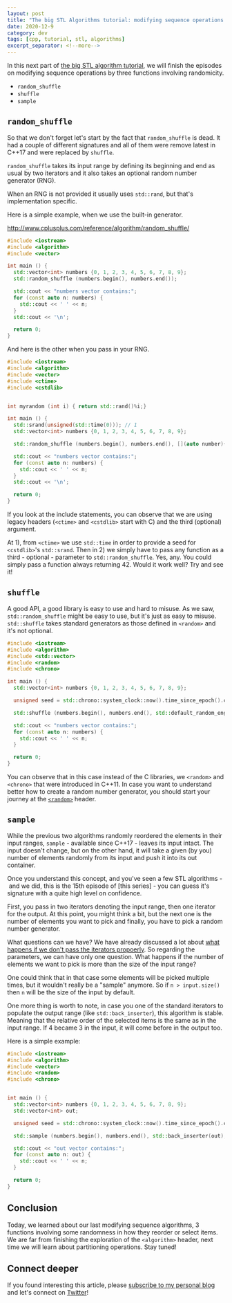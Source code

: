 ```yaml
---
layout: post
title: "The big STL Algorithms tutorial: modifying sequence operations - rotate functions"
date: 2020-12-9
category: dev
tags: [cpp, tutorial, stl, algorithms]
excerpt_separator: <!--more-->
---
```

In this next part of [the big STL algorithm tutorial](http://sandordargo.com/blog/2019/01/30/stl-algos-intro), we will finish the episodes on modifying sequence operations by three functions involving randomicity.
<!--more-->

* `random_shuffle`
* `shuffle`
* `sample`

## `random_shuffle`

So that we don't forget let's start by the fact that `random_shuffle` is dead. It had a couple of different signatures and all of them were remove latest in C++17 and were replaced by `shuffle`.

`random_shuffle` takes its input range by defining its beginning and end as usual by two iterators and it also takes an optional random number generator (RNG).

When an RNG is not provided it usually uses `std::rand`, but that's implementation specific.

Here is a simple example, when we use the built-in generator.

http://www.cplusplus.com/reference/algorithm/random_shuffle/
```cpp
#include <iostream>
#include <algorithm>
#include <vector>

int main () {
  std::vector<int> numbers {0, 1, 2, 3, 4, 5, 6, 7, 8, 9};
  std::random_shuffle (numbers.begin(), numbers.end());

  std::cout << "numbers vector contains:";
  for (const auto n: numbers) {
    std::cout << ' ' << n;
  }
  std::cout << '\n';

  return 0;
}
```

And here is the other when you pass in your RNG.

```cpp
#include <iostream>
#include <algorithm>
#include <vector>
#include <ctime>
#include <cstdlib>


int myrandom (int i) { return std::rand()%i;}

int main () {
  std::srand(unsigned(std::time(0))); // 1
  std::vector<int> numbers {0, 1, 2, 3, 4, 5, 6, 7, 8, 9};

  std::random_shuffle (numbers.begin(), numbers.end(), [](auto number){return std::rand()%number;}); // 2

  std::cout << "numbers vector contains:";
  for (const auto n: numbers) {
    std::cout << ' ' << n;
  }
  std::cout << '\n';

  return 0;
}
```

If you look at the include statements, you can observe that we are using legacy headers (`<ctime>` and `<cstdlib>` start with C) and the third (optional) argument.

At 1), from `<ctime>` we use `std::time` in order to provide a seed for `<cstdlib>`'s `std::srand`. Then in 2) we simply have to pass any function as a third - optional - parameter to `std::random_shuffle`. Yes, any. You could simply pass a function always returning 42. Would it work well? Try and see it!


## `shuffle`
A good API, a good library is easy to use and hard to misuse. As we saw, `std::random_shuffle` might be easy to use, but it's just as easy to misuse. `std::shuffle` takes standard generators as those defined in `<random>` and it's not optional. 

```cpp
#include <iostream>
#include <algorithm>
#include <std::vector>    
#include <random>
#include <chrono>

int main () {
  std::vector<int> numbers {0, 1, 2, 3, 4, 5, 6, 7, 8, 9};

  unsigned seed = std::chrono::system_clock::now().time_since_epoch().count();

  std::shuffle (numbers.begin(), numbers.end(), std::default_random_engine(seed));

  std::cout << "numbers vector contains:";
  for (const auto n: numbers) {
    std::cout << ' ' << n;
  }

  return 0;
}
```

You can observe that in this case instead of the C libraries, we `<random>` and `<chrono>` that were introduced in C++11. In case you want to understand better how to create a random number generator, you should start your journey at the [`<random>`](https://en.cppreference.com/w/cpp/numeric/random) header.
  
## `sample`

While the previous two algorithms randomly reordered the elements in their input ranges, `sample` - available since C++17 - leaves its input intact. The input doesn't change, but on the other hand, it will take a given (by you) number of elements randomly from its input and push it into its out container.

Once you understand this concept, and you've seen a few STL algorithms -  and we did, this is the 15th episode of [this series] - you can guess it's signature with a quite high level on confidence.

First, you pass in two iterators denoting the input range, then one iterator for the output. At this point, you might think a bit, but the next one is the number of elements you want to pick and finally, you have to pick a random number generator.

What questions can we have? We have already discussed a lot about [what happens if we don't pass the iterators propoerly](http://sandordargo.com/blog/2019/08/14/stl-alogorithms-tutorial-part-5-copy-operations). So regarding the parameters, we can have only one question. What happens if the number of elements we want to pick is more than the size of the input range?

One could think that in that case some elements will be picked multiple times, but it wouldn't really be a "sample" anymore. So if `n > input.size()` then `n` will be the size of the input by default.

One more thing is worth to note, in case you one of the standard iterators to populate the output range (like `std::back_inserter`), this algorithm is stable. Meaning that the relative order of the selected items is the same as in the input range. If 4 became 3 in the input, it will come before in the output too.

Here is a simple example:
```cpp
#include <iostream>
#include <algorithm>
#include <vector>    
#include <random>
#include <chrono>


int main () {
  std::vector<int> numbers {0, 1, 2, 3, 4, 5, 6, 7, 8, 9};
  std::vector<int> out;

  unsigned seed = std::chrono::system_clock::now().time_since_epoch().count();

  std::sample (numbers.begin(), numbers.end(), std::back_inserter(out), 3, std::default_random_engine(seed));

  std::cout << "out vector contains:";
  for (const auto n: out) {
    std::cout << ' ' << n;
  }

  return 0;
}
```

## Conclusion

Today, we learned about our last modifying sequence algorithms, 3 functions involving some randomness in how they reorder or select items. We are far from finishing the exploration of the `<algorithm>` header, next time we will learn about partitioning operations. Stay tuned!

## Connect deeper

If you found interesting this article, please [subscribe to my personal blog](http://eepurl.com/gvcv1j) and let's connect on [Twitter](https://twitter.com/SandorDargo)!